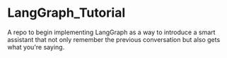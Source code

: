 # LangGraph_Tutorial
A repo to begin implementing LangGraph as a way to introduce a smart assistant that not only remember the previous conversation but also gets what you're saying.
